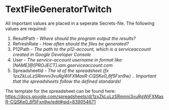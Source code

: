 # TextFileGeneratorTwitch
All important values are placed in a seperate Secrets-file. The following values are required:
1) ResultPath - *Where should the program output the results?*
2) RefreshRate - *How often should the files be generated?*
3) P12Path - *The path to the p12-account, which is a serviceaccount created in Google Developer Console*
4) User - *The service-account username in format like: [NAME]@[PROJECT].iam.gserviceaccount.com*
5) SpreadsheetId - *The id of the spreadsheet (fx 1zxZkLuLzSRmnni3vuRgWiFXMasR-CQSKe0_6f5Fxn9w) .. Important that the spreadsheets follow the defined standards!*

The template for the spreadsheet can be found here: https://docs.google.com/spreadsheets/d/1zxZkLuLzSRmnni3vuRgWiFXMasR-CQSKe0_6f5Fxn9w/edit#gid=839054671 
